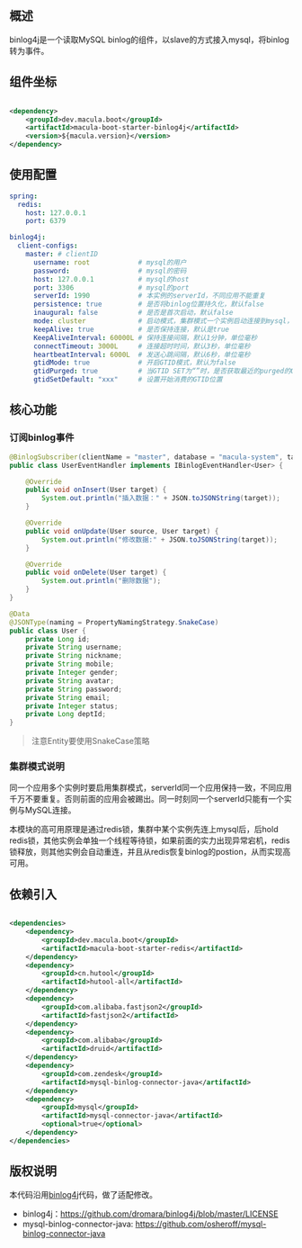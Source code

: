 ## 概述

binlog4j是一个读取MySQL binlog的组件，以slave的方式接入mysql，将binlog转为事件。

## 组件坐标

```xml

<dependency>
    <groupId>dev.macula.boot</groupId>
    <artifactId>macula-boot-starter-binlog4j</artifactId>
    <version>${macula.version}</version>
</dependency>
```

## 使用配置

```yaml
spring:
  redis:
    host: 127.0.0.1
    port: 6379

binlog4j:
  client-configs:
    master: # clientID
      username: root            # mysql的用户
      password:                 # mysql的密码
      host: 127.0.0.1           # mysql的host
      port: 3306                # mysql的port
      serverId: 1990            # 本实例的serverId，不同应用不能重复
      persistence: true         # 是否将binlog位置持久化，默认false
      inaugural: false          # 是否是首次启动，默认false
      mode: cluster             # 启动模式，集群模式一个实例启动连接到mysql，其他standby，默认standalone
      keepAlive: true           # 是否保持连接，默认是true
      KeepAliveInterval: 60000L # 保持连接间隔，默认1分钟，单位毫秒
      connectTimeout: 3000L     # 连接超时时间，默认3秒，单位毫秒
      heartbeatInterval: 6000L  # 发送心跳间隔，默认6秒，单位毫秒  
      gtidMode: true            # 开启GTID模式，默认为false
      gtidPurged: true          # 当GTID SET为“”时，是否获取最近的purged的GTID SET，默认为true
      gtidSetDefault: "xxx"     # 设置开始消费的GTID位置
```

## 核心功能

### 订阅binlog事件

```java
@BinlogSubscriber(clientName = "master", database = "macula-system", table ="sys_user")
public class UserEventHandler implements IBinlogEventHandler<User> {

    @Override
    public void onInsert(User target) {
        System.out.println("插入数据：" + JSON.toJSONString(target));
    }

    @Override
    public void onUpdate(User source, User target) {
        System.out.println("修改数据:" + JSON.toJSONString(target));
    }

    @Override
    public void onDelete(User target) {
        System.out.println("删除数据");
    }
}

@Data
@JSONType(naming = PropertyNamingStrategy.SnakeCase)
public class User {
    private Long id;
    private String username;
    private String nickname;
    private String mobile;
    private Integer gender;
    private String avatar;
    private String password;
    private String email;
    private Integer status;
    private Long deptId;
}
```

> 注意Entity要使用SnakeCase策略

### 集群模式说明

同一个应用多个实例时要启用集群模式，serverId同一个应用保持一致，不同应用千万不要重复。否则前面的应用会被踢出。同一时刻同一个serverId只能有一个实例与MySQL连接。

本模块的高可用原理是通过redis锁，集群中某个实例先连上mysql后，后hold
redis锁，其他实例会单独一个线程等待锁，如果前面的实力出现异常宕机，redis锁释放，则其他实例会自动重连，并且从redis恢复binlog的postion，从而实现高可用。

## 依赖引入

```xml

<dependencies>
    <dependency>
        <groupId>dev.macula.boot</groupId>
        <artifactId>macula-boot-starter-redis</artifactId>
    </dependency>
    <dependency>
        <groupId>cn.hutool</groupId>
        <artifactId>hutool-all</artifactId>
    </dependency>
    <dependency>
        <groupId>com.alibaba.fastjson2</groupId>
        <artifactId>fastjson2</artifactId>
    </dependency>
    <dependency>
        <groupId>com.alibaba</groupId>
        <artifactId>druid</artifactId>
    </dependency>
    <dependency>
        <groupId>com.zendesk</groupId>
        <artifactId>mysql-binlog-connector-java</artifactId>
    </dependency>
    <dependency>
        <groupId>mysql</groupId>
        <artifactId>mysql-connector-java</artifactId>
        <optional>true</optional>
    </dependency>
</dependencies>
```

## 版权说明

本代码沿用[binlog4j](https://github.com/dromara/binlog4j)代码，做了适配修改。

- binlog4j：https://github.com/dromara/binlog4j/blob/master/LICENSE
- mysql-binlog-connector-java: https://github.com/osheroff/mysql-binlog-connector-java